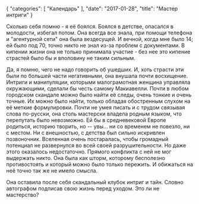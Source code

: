 {
   "categories": [
      "Календарь"
   ],
   "date": "2017-01-28",
   "title": "Мастер интриги"
}

Сколько себя помню - я её боялся. Боялся в детстве, опасался в молодости, избегал потом. Она всегда все знала, при помощи телефона и "агентурной сети" она была вездесущей. И вечной, когда мне было 14; ей было под 70, точно никто не знал из-за проблем с документами. В кипении жизни она не только принимала участие - без нее это кипение страстей было бы и вполовину не таким сильным.

Да, я помню, чего не надо говорить об ушедших. И, хоть страсти эти были по большей части негативными, она внушала почти восхищение. Интриги и манипуляции, которыми малограмотная женщина управляла окружающими, сделали бы честь самому Макиавелли. Почти в любом городском скандале можно было найти её следы, очень тонкие и очень точные. Их можно было найти, только обладая обостренным слухом на её меткие формулировки. Почти не умея писать и с трудом связывая слова по-русски, она столь мастерски владела родным языком, что перепутать было невозможно. Ей бы в средневековой Европе родиться, историю творить, но -- увы... ни со временем не повезло, ни с местом. Ни с внешностью, с детства был сильно искривлен позвоночник. Вселенная очень постаралась, чтобы громадный потенциал не развернулся во всей своей разрушительности. Но даже этого оказалось недостаточно. Прямого конфликта с ней не мог выдержать никто. Она была как шторм, которому бесполезно противостоять и который можно было только пережить. И обижаться на неё точно так же не имело смысла.

Она оставила после себя скандальный клубок интриг и тайн. Словно автографом подписав свою жизнь перед уходом. Это ли не мастерство?
